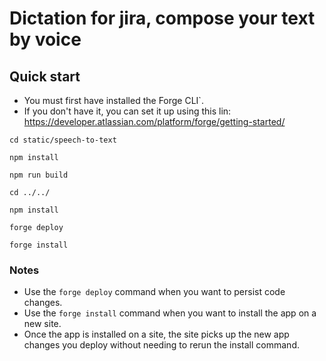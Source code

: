 # Dictation for jira, compose your text by voice

## Quick start

- You must first have installed the Forge CLI`.
- If you don't have it, you can set it up using this lin: https://developer.atlassian.com/platform/forge/getting-started/


```
cd static/speech-to-text
```
```
npm install
```

```
npm run build
```
```
cd ../../
```
```
npm install
```
```
forge deploy
```
```
forge install
```

### Notes
- Use the `forge deploy` command when you want to persist code changes.
- Use the `forge install` command when you want to install the app on a new site.
- Once the app is installed on a site, the site picks up the new app changes you deploy without needing to rerun the install command.
